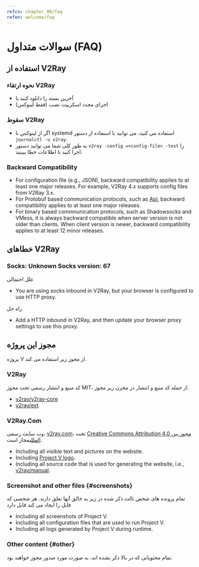 ```yaml
---
refcn: chapter_00/faq
refen: welcome/faq
---
```

# سوالات متداول (FAQ)

## استفاده از V2Ray

### نحوه ارتقاء V2Ray

* آخرین بسته را دانلود کنید یا
* اجرای مجدد اسکریپت نصب (فقط لینوکس)

### سقوط V2Ray

* اگر از لینوکس با systemd استفاده می کنید، می توانید با استفاده از دستور `journalctl -u v2ray`.
* به طور کلی شما می توانید دستور `v2ray -config =<config-file> -test` را اجرا کنید تا اطلاعات خطا ببینید.

### Backward Compatibility

* For configuration file (e.g., JSON), backward compatibility applies to at least one major releases. For example, V2Ray 4.x supports config files from V2Ray 3.x.
* For Protobuf based communication protocols, such as [Api](../api.md), backward compatibility applies to at least one major releases.
* For binary based commnunication protocols, such as Shadowsocks and VMess, it is always backward compatible when server version is not older than clients. When client version is newer, backward compatibility applies to at least 12 minor releases.

## خطاهای V2Ray

### Socks: Unknown Socks version: 67

علل احتمالی

* You are using socks inbound in V2Ray, but your browser is configured to use HTTP proxy.

راه حل

* Add a HTTP inbound in V2Ray, and then update your browser proxy settings to use this proxy.

## مجوز این پروژه

پروژه V از مجوز زیر استفاده می کند.

### V2Ray

کد منبع و انتشار رسمی تحت مجوز MIT، از جمله کد منبع و انتشار در مخزن زیر مجوز.

* [v2ray/v2ray-core](https://www.github.com/v2ray/v2ray-core/)
* [v2ray/ext](https://www.github.com/v2ray/ext)

### V2Ray.Com

وب سایت رسمی، [v2ray.com](https://www.v2ray.com/)، تحت [Creative Commons Attribution 4.0 مجوز بین المللی](https://creativecommons.org/licenses/by/4.0/)مجاز است.

* Including all visible text and pictures on the website.
* Including <a href="https://www.v2ray.com/resources/v2ray_1024.png" target="_blank">Project V logo</a>.
* Including all source code that is used for generating the website, i.e., [v2ray/manual](https://www.github.com/v2ray/manual).

### Screenshot and other files {#screenshots}

تمام پرونده های شخص ثالث ذکر شده در زیر به خالق آنها تعلق دارند. هر شخصی که فایل را ایجاد می کند فایل دارد

* Including all screenshots of Project V.
* Including all configuration files that are used to run Project V.
* Including all logs generated by Project V during runtime.

### Other content {#other}

تمام محتویاتی که در بالا ذکر نشده اند، به صورت مورد صدور مجوز خواهند بود.